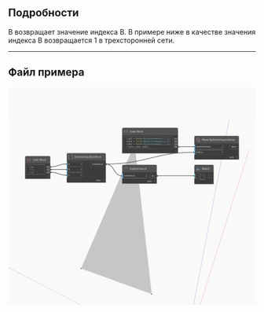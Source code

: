 ## Подробности
В возвращает значение индекса B. В примере ниже в качестве значения индекса B возвращается 1 в трехсторонней сети.
___
## Файл примера

![B](./Autodesk.DesignScript.Geometry.IndexGroup.B_img.jpg)

